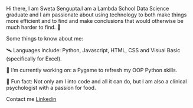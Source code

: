 Hi there, I am Sweta Sengupta.I am a Lambda School Data Science graduate and I am passionate about using technology to both make things more efficient and to find and make conclusions that would otherwise be much harder to find. 👋


Some things to know about me:

🛰 Languages include: Python, Javascript, HTML, CSS and Visual Basic (specifically for Excel).

🔭 I’m currently working on: a Pygame  to refresh my OOP Python skills.

🥧 Fun fact: Not only am I into code and all it can do, but I am also a clinical psychologist with a passion for food.

Contact me
[Linkedin](https://www.linkedin.com/in/sweta-sengupta-68b38032/)







